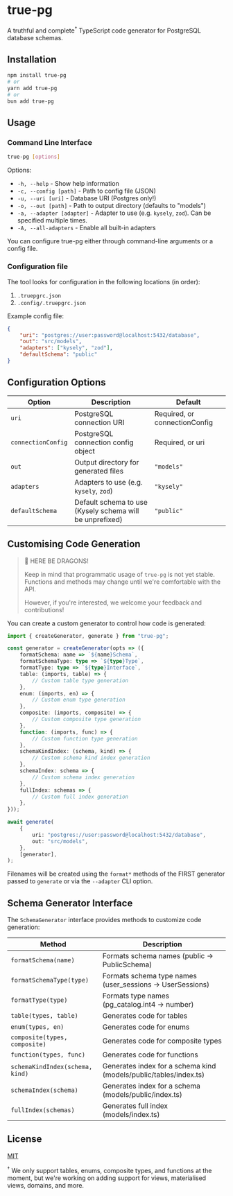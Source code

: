 # true-pg

A truthful and complete<sup>†</sup> TypeScript code generator for PostgreSQL database schemas.

## Installation

```bash
npm install true-pg
# or
yarn add true-pg
# or
bun add true-pg
```

## Usage

### Command Line Interface

```bash
true-pg [options]
```

Options:

- `-h, --help` - Show help information
- `-c, --config [path]` - Path to config file (JSON)
- `-u, --uri [uri]` - Database URI (Postgres only!)
- `-o, --out [path]` - Path to output directory (defaults to "models")
- `-a, --adapter [adapter]` - Adapter to use (e.g. `kysely`, `zod`). Can be specified multiple times.
- `-A, --all-adapters` - Enable all built-in adapters

You can configure true-pg either through command-line arguments or a config file.

### Configuration file

The tool looks for configuration in the following locations (in order):

1. `.truepgrc.json`
2. `.config/.truepgrc.json`

Example config file:

```json
{
	"uri": "postgres://user:password@localhost:5432/database",
	"out": "src/models",
	"adapters": ["kysely", "zod"],
	"defaultSchema": "public"
}
```

## Configuration Options

| Option             | Description                                              | Default                       |
| ------------------ | -------------------------------------------------------- | ----------------------------- |
| `uri`              | PostgreSQL connection URI                                | Required, or connectionConfig |
| `connectionConfig` | PostgreSQL connection config object                      | Required, or uri              |
| `out`              | Output directory for generated files                     | `"models"`                    |
| `adapters`         | Adapters to use (e.g. `kysely`, `zod`)                   | `"kysely"`                    |
| `defaultSchema`    | Default schema to use (Kysely schema will be unprefixed) | `"public"`                    |

## Customising Code Generation

> 🔔 HERE BE DRAGONS!
>
> Keep in mind that programmatic usage of `true-pg` is not yet stable. Functions and methods may change until we're comfortable with the API.
>
> However, if you're interested, we welcome your feedback and contributions!

You can create a custom generator to control how code is generated:

```typescript
import { createGenerator, generate } from "true-pg";

const generator = createGenerator(opts => ({
	formatSchema: name => `${name}Schema`,
	formatSchemaType: type => `${type}Type`,
	formatType: type => `${type}Interface`,
	table: (imports, table) => {
		// Custom table type generation
	},
	enum: (imports, en) => {
		// Custom enum type generation
	},
	composite: (imports, composite) => {
		// Custom composite type generation
	},
	function: (imports, func) => {
		// Custom function type generation
	},
	schemaKindIndex: (schema, kind) => {
		// Custom schema kind index generation
	},
	schemaIndex: schema => {
		// Custom schema index generation
	},
	fullIndex: schemas => {
		// Custom full index generation
	},
}));

await generate(
	{
		uri: "postgres://user:password@localhost:5432/database",
		out: "src/models",
	},
	[generator],
);
```

Filenames will be created using the `format*` methods of the FIRST generator passed to `generate` or via the `--adapter` CLI option.

## Schema Generator Interface

The `SchemaGenerator` interface provides methods to customize code generation:

| Method                          | Description                                                       |
| ------------------------------- | ----------------------------------------------------------------- |
| `formatSchema(name)`            | Formats schema names (public -> PublicSchema)                     |
| `formatSchemaType(type)`        | Formats schema type names (user_sessions -> UserSessions)         |
| `formatType(type)`              | Formats type names (pg_catalog.int4 -> number)                    |
| `table(types, table)`           | Generates code for tables                                         |
| `enum(types, en)`               | Generates code for enums                                          |
| `composite(types, composite)`   | Generates code for composite types                                |
| `function(types, func)`         | Generates code for functions                                      |
| `schemaKindIndex(schema, kind)` | Generates index for a schema kind (models/public/tables/index.ts) |
| `schemaIndex(schema)`           | Generates index for a schema (models/public/index.ts)             |
| `fullIndex(schemas)`            | Generates full index (models/index.ts)                            |

## License

[MIT](LICENSE)

<sup>†</sup> We only support tables, enums, composite types, and functions at the moment, but we're working on adding support for views, materialised views, domains, and more.
